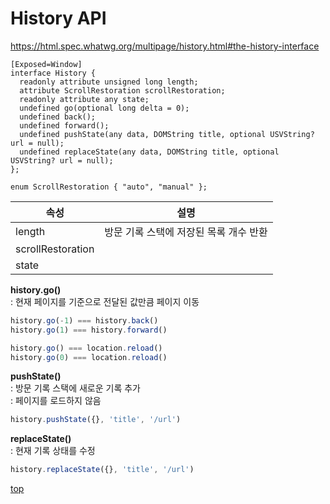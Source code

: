 # History API

https://html.spec.whatwg.org/multipage/history.html#the-history-interface


```webidl
[Exposed=Window]
interface History {
  readonly attribute unsigned long length;
  attribute ScrollRestoration scrollRestoration;
  readonly attribute any state;
  undefined go(optional long delta = 0);
  undefined back();
  undefined forward();
  undefined pushState(any data, DOMString title, optional USVString? url = null);
  undefined replaceState(any data, DOMString title, optional USVString? url = null);
};

enum ScrollRestoration { "auto", "manual" };
```


속성 | 설명
---|---
length  | 방문 기록 스택에 저장된 목록 개수 반환
scrollRestoration  |
state   |


**history.go()**   
: 현재 페이지를 기준으로 전달된 값만큼 페이지 이동  

```js
history.go(-1) === history.back()
history.go(1) === history.forward()

history.go() === location.reload()
history.go(0) === location.reload()
```


**pushState()**    
: 방문 기록 스택에 새로운 기록 추가   
: 페이지를 로드하지 않음  

```js
history.pushState({}, 'title', '/url')
```


**replaceState()**   
: 현재 기록 상태를 수정   

```js
history.replaceState({}, 'title', '/url')
```


[top](#)
